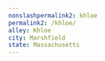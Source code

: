 ```yaml
---
﻿nonslashpermalink2: khloe
permalink2: /khloe/
alley: Khloe
city: Marshfield
state: Massachusetts
---
```

